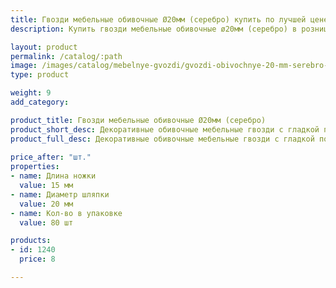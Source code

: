 ```yaml
---
title: Гвозди мебельные обивочные Ø20мм (серебро) купить по лучшей цене с доставкой - Поролоныч
description: Купить гвозди мебельные обивочные ø20мм (серебро) в розницу с доставкой по Москве в интернет-магазине Поролоныча.

layout: product
permalink: /catalog/:path
image: /images/catalog/mebelnye-gvozdi/gvozdi-obivochnye-20-mm-serebro-01_1600w.jpg
type: product

weight: 9
add_category: 

product_title: Гвозди мебельные обивочные Ø20мм (серебро)
product_short_desc: Декоративные обивочные мебельные гвозди с гладкой поверхностью. Цвет - серебро.
product_full_desc: Декоративные обивочные мебельные гвозди с гладкой поверхностью. Цвет - серебро.
        
price_after: "шт."
properties:
- name: Длина ножки
  value: 15 мм
- name: Диаметр шляпки
  value: 20 мм
- name: Кол-во в упаковке
  value: 80 шт

products:
- id: 1240
  price: 8

---
```

